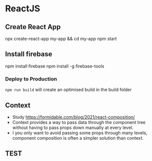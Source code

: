 # ReactJS

## Create React App
npx create-react-app my-app && cd my-app
npm start

## Install firebase
npm install firebase
npm install -g firebase-tools


### Deploy to Production
`npm run build` will create an optimised build in the build folder


## Context
- Study https://formidable.com/blog/2021/react-composition/
- Context provides a way to pass data through the component tree without having to pass props down manually at every level.
- I you only want to avoid passing some props through many levels, component composition is often a simpler solution than context.

## TEST